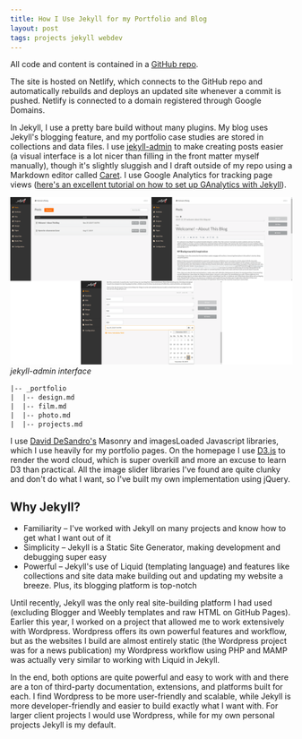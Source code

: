 ```yaml
---
title: How I Use Jekyll for my Portfolio and Blog
layout: post
tags: projects jekyll webdev
---
```


All code and content is contained in a [GitHub repo](https://github.com/wwsalmon/portfolio).

The site is hosted on Netlify, which connects to the GitHub repo and automatically rebuilds and deploys an updated site whenever a commit is pushed. Netlify is connected to a domain registered through Google Domains.

In Jekyll, I use a pretty bare build without many plugins. My blog uses Jekyll's blogging feature, and my portfolio case studies are stored in collections and data files. I use [jekyll-admin](https://github.com/jekyll/jekyll-admin) to make creating posts easier (a visual interface is a lot nicer than filling in the front matter myself manually), though it's slightly sluggish and I draft outside of my repo using a Markdown editor called [Caret](https://caret.io/). I use Google Analytics for tracking page views ([here's an excellent tutorial on how to set up GAnalytics with Jekyll](https://michaelsoolee.com/google-analytics-jekyll/)).

![jekyll-admin interface](/img/blog/2019-11/admin-final.png)
*jekyll-admin interface*

```
|-- _portfolio
|  |-- design.md
|  |-- film.md
|  |-- photo.md
|  |-- projects.md
```

I use [David DeSandro's](https://desandro.com/) Masonry and imagesLoaded Javascript libraries, which I use heavily for my portfolio pages. On the homepage I use [D3.js](https://d3js.org/) to render the word cloud, which is super overkill and more an excuse to learn D3 than practical. All the image slider libraries I've found are quite clunky and don't do what I want, so I've built my own implementation using jQuery.

## Why Jekyll?

- Familiarity – I've worked with Jekyll on many projects and know how to get what I want out of it
- Simplicity – Jekyll is a Static Site Generator, making development and debugging super easy
- Powerful – Jekyll's use of Liquid (templating language) and features like collections and site data make building out and updating my website a breeze. Plus, its blogging platform is top-notch

Until recently, Jekyll was the only real site-building platform I had used (excluding Blogger and Weebly templates and raw HTML on GitHub Pages). Earlier this year, I worked on a project that allowed me to work extensively with Wordpress. Wordpress offers its own powerful features and workflow, but as the websites I build are almost entirely static (the Wordpress project was for a news publication) my Wordpress workflow using PHP and MAMP was actually very similar to working with Liquid in Jekyll.

In the end, both options are quite powerful and easy to work with and there are a ton of third-party documentation, extensions, and platforms built for each. I find Wordpress to be more user-friendly and scalable, while Jekyll is more developer-friendly and easier to build exactly what I want with. For larger client projects I would use Wordpress, while for my own personal projects Jekyll is my default.